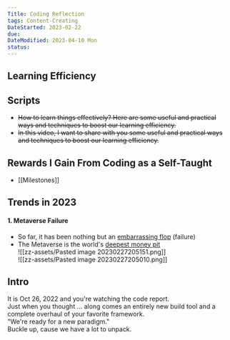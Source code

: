 ```yaml
---
Title: Coding Reflection
tags: Content-Creating
DateStarted: 2023-02-22
due:
DateModified: 2023-04-10 Mon
status:
---
```


## Learning Efficiency

## Scripts

- ~~How to learn things effectively? Here are some useful and practical ways and techniques to boost our learning efficiency.~~
- ~~In this video, I want to share with you some useful and practical ways and techniques to boost our learning efficiency.~~

## Rewards I Gain From Coding as a Self-Taught

- [[Milestones]]

## Trends in 2023

#### 1. Metaverse Failure

- So far, it has been nothing but an <u>embarrassing flop</u> (failure)
- The Metaverse is the world's <u>deepest money pit</u>  
  ![[zz-assets/Pasted image 20230227205151.png]]  
  ![[zz-assets/Pasted image 20230227205010.png]]

## Intro

It is Oct 26, 2022 and you're watching the code report.  
Just when you thought ... along comes an entirely new build tool and a complete overhaul of your favorite framework.  
"We're ready for a new paradigm."  
Buckle up, cause we have a lot to unpack.
